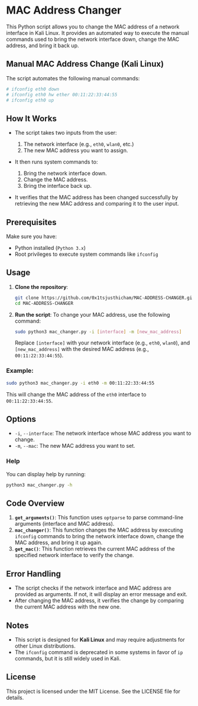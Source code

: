 
# MAC Address Changer

This Python script allows you to change the MAC address of a network interface in Kali Linux. It provides an automated way to execute the manual commands used to bring the network interface down, change the MAC address, and bring it back up.

## Manual MAC Address Change (Kali Linux)
The script automates the following manual commands:
```bash
# ifconfig eth0 down
# ifconfig eth0 hw ether 00:11:22:33:44:55
# ifconfig eth0 up
```

## How It Works
- The script takes two inputs from the user:
  1. The network interface (e.g., `eth0`, `wlan0`, etc.)
  2. The new MAC address you want to assign.
  
- It then runs system commands to:
  1. Bring the network interface down.
  2. Change the MAC address.
  3. Bring the interface back up.
  
- It verifies that the MAC address has been changed successfully by retrieving the new MAC address and comparing it to the user input.

## Prerequisites
Make sure you have:
- Python installed (`Python 3.x`)
- Root privileges to execute system commands like `ifconfig`

## Usage

1. **Clone the repository**:
   ```bash
   git clone https://github.com/0x1tsjusthicham/MAC-ADDRESS-CHANGER.git
   cd MAC-ADDRESS-CHANGER
   ```

2. **Run the script**:
   To change your MAC address, use the following command:
   ```bash
   sudo python3 mac_changer.py -i [interface] -m [new_mac_address]
   ```
   Replace `[interface]` with your network interface (e.g., `eth0`, `wlan0`), and `[new_mac_address]` with the desired MAC address (e.g., `00:11:22:33:44:55`).

### Example:
```bash
sudo python3 mac_changer.py -i eth0 -m 00:11:22:33:44:55
```

This will change the MAC address of the `eth0` interface to `00:11:22:33:44:55`.

## Options
- `-i`, `--interface`: The network interface whose MAC address you want to change.
- `-m`, `--mac`: The new MAC address you want to set.

### Help
You can display help by running:
```bash
python3 mac_changer.py -h
```

## Code Overview

1. **`get_arguments()`**: This function uses `optparse` to parse command-line arguments (interface and MAC address).
2. **`mac_changer()`**: This function changes the MAC address by executing `ifconfig` commands to bring the network interface down, change the MAC address, and bring it up again.
3. **`get_mac()`**: This function retrieves the current MAC address of the specified network interface to verify the change.

## Error Handling
- The script checks if the network interface and MAC address are provided as arguments. If not, it will display an error message and exit.
- After changing the MAC address, it verifies the change by comparing the current MAC address with the new one.

## Notes
- This script is designed for **Kali Linux** and may require adjustments for other Linux distributions.
- The `ifconfig` command is deprecated in some systems in favor of `ip` commands, but it is still widely used in Kali.

## License
This project is licensed under the MIT License. See the LICENSE file for details.

